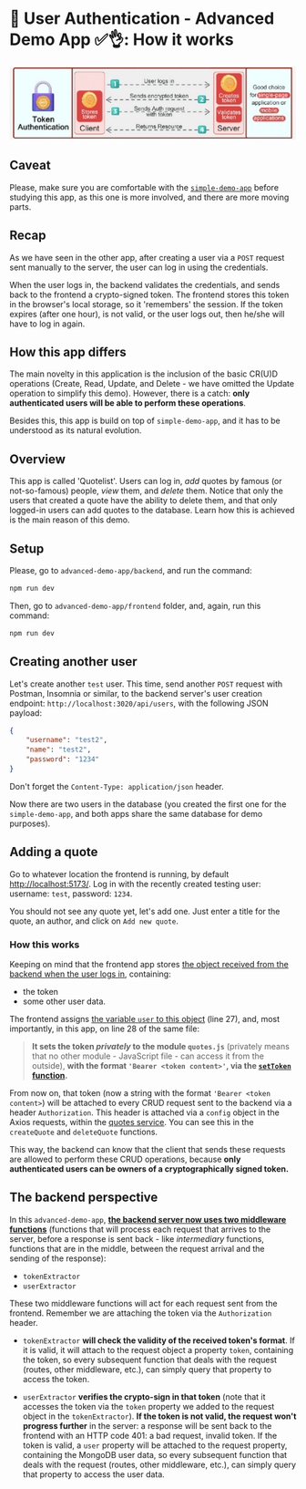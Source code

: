 # 👥 User Authentication - Advanced Demo App ✅👌: How it works

![Token-based authentication](../assets-docs/2024-03-12-10-48-30.png)

## Caveat

Please, make sure you are comfortable with the [`simple-demo-app`](../simple-demo-app/) before studying this app, as this one is more involved, and there are more moving parts.

## Recap

As we have seen in the other app, after creating a user via a `POST` request sent manually to the server, the user can log in using the credentials.

When the user logs in, the backend validates the credentials, and sends back to the frontend a crypto-signed token. The frontend stores this token in the browser's local storage, so it 'remembers' the session. If the token expires (after one hour), is not valid, or the user logs out, then he/she will have to log in again.

## How this app differs

The main novelty in this application is the inclusion of the basic CR(U)D operations (Create, Read, Update, and Delete - we have omitted the Update operation to simplify this demo). However, there is a catch: **only authenticated users will be able to perform these operations**. 

Besides this, this app is build on top of `simple-demo-app`, and it has to be understood as its natural evolution.

## Overview

This app is called 'Quotelist'. Users can log in, *add* quotes by famous (or not-so-famous) people, *view* them, and *delete* them. Notice that only the users that created a quote have the ability to delete them, and that only logged-in users can add quotes to the database. Learn how this is achieved is the main reason of this demo.

## Setup 

Please, go to `advanced-demo-app/backend`, and run the command:

```sh
npm run dev
```

Then, go to `advanced-demo-app/frontend` folder, and, again, run this command:

```sh
npm run dev
```

## Creating another user

Let's create another `test` user. This time, send another `POST` request with Postman, Insomnia or similar, to the backend server's user creation endpoint: `http://localhost:3020/api/users`, with the following JSON payload:

```json
{
	"username": "test2",
	"name": "test2",
	"password": "1234"
}
```

Don't forget the `Content-Type: application/json` header.

Now there are two users in the database (you created the first one for the `simple-demo-app`, and both apps share the same database for demo purposes).

## Adding a quote

Go to whatever location the frontend is running, by default <http://localhost:5173/>.
Log in with the recently created testing user: username: `test`, password: `1234`.

You should not see any quote yet, let's add one. Just enter a title for the quote, an author, and click on `Add new quote`.

### How this works

Keeping on mind that the frontend app stores [the object received from the backend when the user logs in](../simple-demo-app/HOW_IT_WORKS.md#users-login), containing: 

- the token
- some other user data.

The frontend assigns [the variable `user` to this object](./frontend/src/App.jsx) (line 27), and, most importantly, in this app, on line 28 of the same file:

>**It sets the token _privately_ to the module `quotes.js`** (privately means that no other module - JavaScript file - can access it from the outside), **with the format `'Bearer <token content>'`, via the [`setToken` function](./frontend/src/services/quotes.js).**

From now on, that token (now a string with the format `'Bearer <token content>`) will be attached to every CRUD request sent to the backend via a header `Authorization`. This header is attached via a `config` object in the Axios requests, within the [quotes service](./frontend/src/services/quotes.js). You can see this in the `createQuote` and `deleteQuote` functions.

This way, the backend can know that the client that sends these requests are allowed to perform these CRUD operations, because **only authenticated users can be owners of a cryptographically signed token.**

## The backend perspective

In this `advanced-demo-app`, [**the backend server now uses two middleware functions**](./backend/utils/middleware.js) (functions that will process each request that arrives to the server, before a response is sent back - like *intermediary* functions, functions that are in the middle, between the request arrival and the sending of the response):

- `tokenExtractor`
- `userExtractor`

These two middleware functions will act for each request sent from the frontend. Remember we are attaching the token via the `Authorization` header.

- `tokenExtractor` **will check the validity of the received token's format**. If it is valid, it will attach to the request object a property `token`, containing the token, so every subsequent function that deals with the request (routes, other middleware, etc.), can simply query that property to access the token.

- `userExtractor` **verifies the crypto-sign in that token** (note that it accesses the token via the `token` property we added to the request object in the `tokenExtractor`). **If the token is not valid, the request won't progress further** in the server: a response will be sent back to the frontend with an HTTP code 401: a bad request, invalid token. If the token is valid, a `user` property will be attached to the request property, containing the MongoDB user data, so every subsequent function that deals with the request (routes, other middleware, etc.), can simply query that property to access the user data.
